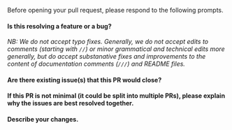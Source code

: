 Before opening your pull request, please respond to the following prompts.

#### Is this resolving a feature or a bug?

_NB: We do not accept typo fixes. Generally, we do not accept edits to comments (starting with `//`) or minor grammatical and technical edits more generally, but do accept substanative fixes and improvements to the content of documentation comments (`///`) and README files._

#### Are there existing issue(s) that this PR would close?

#### If this PR is not minimal (it could be split into multiple PRs), please explain why the issues are best resolved together. 

#### Describe your changes.

